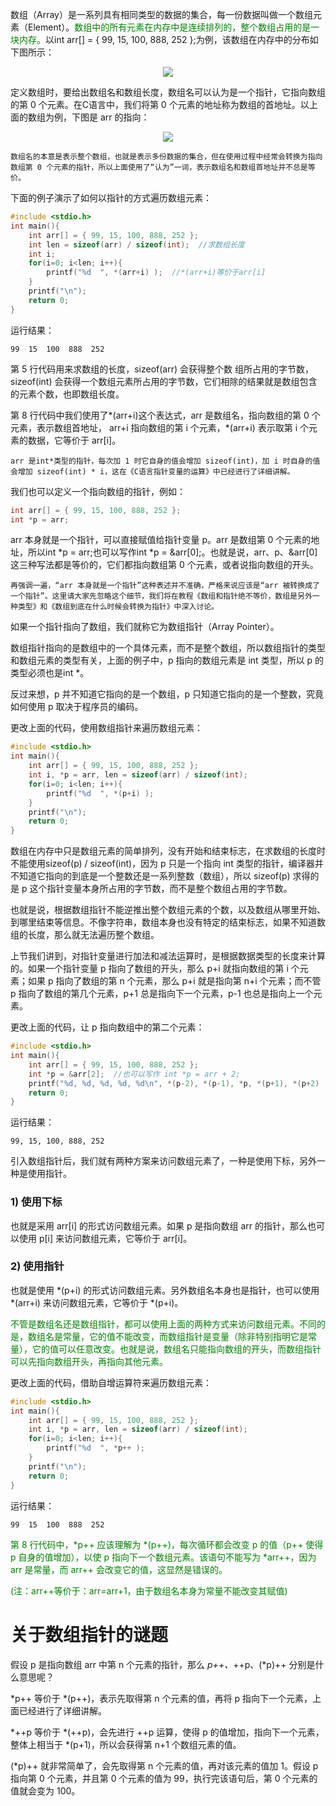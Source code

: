 数组（Array）是一系列具有相同类型的数据的集合，每一份数据叫做一个数组元素（Element）。<font color="green">数组中的所有元素在内存中是连续排列的，整个数组占用的是一块内存。</font>以int arr[] = { 99, 15, 100, 888, 252 };为例，该数组在内存中的分布如下图所示：

<div align="center"><img src="https://cdn.jsdelivr.net/gh/lcekold/blogimage@main/c++note/34.jpg"></div>

定义数组时，要给出数组名和数组长度，数组名可以认为是一个指针，它指向数组的第 0 个元素。在C语言中，我们将第 0 个元素的地址称为数组的首地址。以上面的数组为例，下图是 arr 的指向：

<div align="center"><img src="https://cdn.jsdelivr.net/gh/lcekold/blogimage@main/c++note/35.jpg"></div>

    数组名的本意是表示整个数组，也就是表示多份数据的集合，但在使用过程中经常会转换为指向数组第 0 个元素的指针，所以上面使用了“认为”一词，表示数组名和数组首地址并不总是等价。

下面的例子演示了如何以指针的方式遍历数组元素：

```c++
#include <stdio.h>
int main(){
    int arr[] = { 99, 15, 100, 888, 252 };
    int len = sizeof(arr) / sizeof(int);  //求数组长度
    int i;
    for(i=0; i<len; i++){
        printf("%d  ", *(arr+i) );  //*(arr+i)等价于arr[i]
    }
    printf("\n");
    return 0;
}
```

运行结果：

    99  15  100  888  252

第 5 行代码用来求数组的长度，sizeof(arr) 会获得整个数
组所占用的字节数，sizeof(int) 会获得一个数组元素所占用的字节数，它们相除的结果就是数组包含的元素个数，也即数组长度。

第 8 行代码中我们使用了*(arr+i)这个表达式，arr 是数组名，指向数组的第 0 个元素，表示数组首地址， arr+i 指向数组的第 i 个元素，*(arr+i) 表示取第 i 个元素的数据，它等价于 arr[i]。

    arr 是int*类型的指针，每次加 1 时它自身的值会增加 sizeof(int)，加 i 时自身的值会增加 sizeof(int) * i，这在《C语言指针变量的运算》中已经进行了详细讲解。

我们也可以定义一个指向数组的指针，例如：

```c++
int arr[] = { 99, 15, 100, 888, 252 };
int *p = arr;
```

arr 本身就是一个指针，可以直接赋值给指针变量 p。arr 是数组第 0 个元素的地址，所以int *p = arr;也可以写作int *p = &arr[0];。也就是说，arr、p、&arr[0] 这三种写法都是等价的，它们都指向数组第 0 个元素，或者说指向数组的开头。

    再强调一遍，“arr 本身就是一个指针”这种表述并不准确，严格来说应该是“arr 被转换成了一个指针”。这里请大家先忽略这个细节，我们将在教程《数组和指针绝不等价，数组是另外一种类型》和《数组到底在什么时候会转换为指针》中深入讨论。

如果一个指针指向了数组，我们就称它为数组指针（Array Pointer）。

数组指针指向的是数组中的一个具体元素，而不是整个数组，所以数组指针的类型和数组元素的类型有关，上面的例子中，p 指向的数组元素是 int 类型，所以 p 的类型必须也是int *。

反过来想，p 并不知道它指向的是一个数组，p 只知道它指向的是一个整数，究竟如何使用 p 取决于程序员的编码。

更改上面的代码，使用数组指针来遍历数组元素：

```c++
#include <stdio.h>
int main(){
    int arr[] = { 99, 15, 100, 888, 252 };
    int i, *p = arr, len = sizeof(arr) / sizeof(int);
    for(i=0; i<len; i++){
        printf("%d  ", *(p+i) );
    }
    printf("\n");
    return 0;
}
```

数组在内存中只是数组元素的简单排列，没有开始和结束标志，在求数组的长度时不能使用sizeof(p) / sizeof(int)，因为 p 只是一个指向 int 类型的指针，编译器并不知道它指向的到底是一个整数还是一系列整数（数组），所以 sizeof(p) 求得的是 p 这个指针变量本身所占用的字节数，而不是整个数组占用的字节数。


也就是说，根据数组指针不能逆推出整个数组元素的个数，以及数组从哪里开始、到哪里结束等信息。不像字符串，数组本身也没有特定的结束标志，如果不知道数组的长度，那么就无法遍历整个数组。

上节我们讲到，对指针变量进行加法和减法运算时，是根据数据类型的长度来计算的。如果一个指针变量 p 指向了数组的开头，那么 p+i 就指向数组的第 i 个元素；如果 p 指向了数组的第 n 个元素，那么 p+i 就是指向第 n+i 个元素；而不管 p 指向了数组的第几个元素，p+1 总是指向下一个元素，p-1 也总是指向上一个元素。

更改上面的代码，让 p 指向数组中的第二个元素：

```c++
#include <stdio.h>
int main(){
    int arr[] = { 99, 15, 100, 888, 252 };
    int *p = &arr[2];  //也可以写作 int *p = arr + 2;
    printf("%d, %d, %d, %d, %d\n", *(p-2), *(p-1), *p, *(p+1), *(p+2) );
    return 0;
}
```

运行结果：

    99, 15, 100, 888, 252

引入数组指针后，我们就有两种方案来访问数组元素了，一种是使用下标，另外一种是使用指针。

### 1) 使用下标
也就是采用 arr[i] 的形式访问数组元素。如果 p 是指向数组 arr 的指针，那么也可以使用 p[i] 来访问数组元素，它等价于 arr[i]。

### 2) 使用指针
也就是使用 *(p+i) 的形式访问数组元素。另外数组名本身也是指针，也可以使用 *(arr+i) 来访问数组元素，它等价于 *(p+i)。

<font color="green">不管是数组名还是数组指针，都可以使用上面的两种方式来访问数组元素。不同的是，数组名是常量，它的值不能改变，而数组指针是变量（除非特别指明它是常量），它的值可以任意改变。也就是说，数组名只能指向数组的开头，而数组指针可以先指向数组开头，再指向其他元素。</font>

更改上面的代码，借助自增运算符来遍历数组元素：

```c++
#include <stdio.h>
int main(){
    int arr[] = { 99, 15, 100, 888, 252 };
    int i, *p = arr, len = sizeof(arr) / sizeof(int);
    for(i=0; i<len; i++){
        printf("%d  ", *p++ );
    }
    printf("\n");
    return 0;
}
```

运行结果：

    99  15  100  888  252   

<font color="green">第 8 行代码中，*p++ 应该理解为 *(p++)，每次循环都会改变 p 的值（p++ 使得 p 自身的值增加），以使 p 指向下一个数组元素。该语句不能写为 *arr++，因为 arr 是常量，而 arr++ 会改变它的值，这显然是错误的。

(注：arr++等价于：arr=arr+1，由于数组名本身为常量不能改变其赋值)</font>

# 关于数组指针的谜题
假设 p 是指向数组 arr 中第 n 个元素的指针，那么 *p++、*++p、(*p)++ 分别是什么意思呢？

*p++ 等价于 *(p++)，表示先取得第 n 个元素的值，再将 p 指向下一个元素，上面已经进行了详细讲解。

*++p 等价于 *(++p)，会先进行 ++p 运算，使得 p 的值增加，指向下一个元素，整体上相当于 *(p+1)，所以会获得第 n+1 个数组元素的值。

(*p)++ 就非常简单了，会先取得第 n 个元素的值，再对该元素的值加 1。假设 p 指向第 0  个元素，并且第 0 个元素的值为 99，执行完该语句后，第 0  个元素的值就会变为 100。